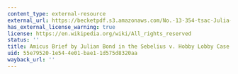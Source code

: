 ```yaml
---
content_type: external-resource
external_url: https://becketpdf.s3.amazonaws.com/No.-13-354-tsac-Julia-Bond.pdf
has_external_license_warning: true
license: https://en.wikipedia.org/wiki/All_rights_reserved
status: ''
title: Amicus Brief by Julian Bond in the Sebelius v. Hobby Lobby Case. (PDF)
uid: 55e79520-1e54-4e01-bae1-1d575d8320aa
wayback_url: ''
---
```

